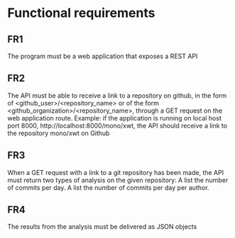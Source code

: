 # Functional requirements


## FR1

The program must be a web application that exposes a REST API

## FR2

The API must be able to receive a link to a repository on github, in the form of
<github_user>/<repository_name> or of the form <github_organization>/<repository_name>, through a GET request on the web application route.
Example: if the application is running on local host port 8000, http://localhost:8000/mono/xwt, the API should receive a link to the repository mono/xwt on Github

## FR3
When a GET request with a link to a git repository has been made,
the API must return two types of analysis on the given repository:
A list the number of commits per day.
A list the number of commits per day per author.

## FR4
The results from the analysis must be delivered as JSON objects




